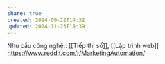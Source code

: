 ```yaml
---
share: true
created: 2024-09-22T14:32
updated: 2024-11-23T18:39
---
```

Nhu cầu công nghệ:: [[Tiếp thị số]], [[Lập trình web]]
https://www.reddit.com/r/MarketingAutomation/